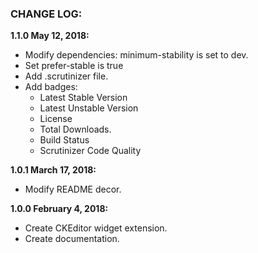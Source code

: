 ### CHANGE LOG:

**1.1.0 May 12, 2018:**
- Modify dependencies: minimum-stability is set to dev.
- Set prefer-stable is true
- Add .scrutinizer file.
- Add badges:
    - Latest Stable Version
    - Latest Unstable Version
    - License
    - Total Downloads.
    - Build Status
    - Scrutinizer Code Quality

**1.0.1 March 17, 2018:**
- Modify README decor.

**1.0.0 February 4, 2018:**
- Create CKEditor widget extension.
- Create documentation.

